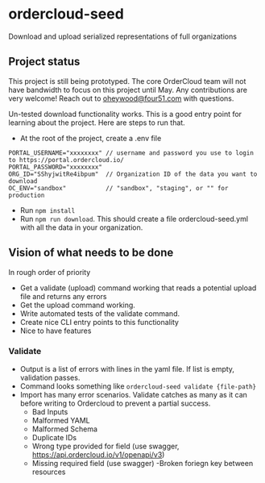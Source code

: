 # ordercloud-seed
Download and upload serialized representations of full organizations

## Project status

This project is still being prototyped. The core OrderCloud team will not have bandwidth to focus on this project until May. Any contributions are very welcome! Reach out to oheywood@four51.com with questions. 

Un-tested download functionality works. This is a good entry point for learning about the project. Here are steps to run that. 
- At the root of the project, create a .env file
```
PORTAL_USERNAME="xxxxxxxx" // username and password you use to login to https://portal.ordercloud.io/
PORTAL_PASSWORD="xxxxxxxx"
ORG_ID="SShyjwitRe4ibpum"  // Organization ID of the data you want to download
OC_ENV="sandbox"           // "sandbox", "staging", or "" for production
```
- Run `npm install`
- Run `npm run download`. This should create a file ordercloud-seed.yml with all the data in your organization. 


## Vision of what needs to be done 

In rough order of priority
- Get a validate (upload) command working that reads a potential upload file and returns any errors
- Get the upload command working.
- Write automated tests of the validate command.
- Create nice CLI entry points to this functionality
- Nice to have features

### Validate 
- Output is a list of errors with lines in the yaml file. If list is empty, validation passes.
- Command looks something like `ordercloud-seed validate {file-path}`
- Import has many error scenarios. Validate catches as many as it can before writing to Ordercloud to prevent a partial success. 
  - Bad Inputs
  - Malformed YAML
  - Malformed Schema
  - Duplicate IDs
  - Wrong type provided for field (use swagger, https://api.ordercloud.io/v1/openapi/v3)
  - Missing required field (use swagger)
  -Broken foriegn key between resources
